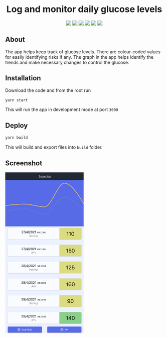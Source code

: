 <h1 align="center">Log and monitor daily glucose levels</h1>

<p align="center">
  <img src="https://img.shields.io/badge/React-20232A?style=flat&logo=react&logoColor=61DAFB"/>
  <img src="https://img.shields.io/badge/styled--components-DB7093?style=flat&logo=styled-components&logoColor=white"/>
  <img src="https://img.shields.io/github/languages/top/vaibhavmande/sugar-log"/>
  <a href="https://www.linkedin.com/in/vaibhavmande/" title="linkedin"><img src="https://img.shields.io/badge/LinkedIn-0077B5?style=flat&logo=linkedin&logoColor=white"></a>
  <a href="https://stackoverflow.com/u/2157907" title="StackOverflow"><img src="https://img.shields.io/badge/Stack_Overflow-FE7A16?style=flat&logo=stack-overflow&logoColor=white"></a>
  <a href="https://vaibhavmande.com/" title="Portfolio"><img src="https://img.shields.io/badge/Portfolio-46a2f1.svg?&style=flat&logo=Google-Chrome&logoColor=white"></a>
</p>

## About

The app helps keep track of glucose levels. There are colour-coded values for easily identifying risks if any. The graph in the app helps identify the trends and make necessary changes to control the glucose.

## Installation

Download the code and from the root run

```bash
yarn start
```

This will run the app in development mode at port `3000`

## Deploy

```bash
yarn build
```

This will build and export files into `build` folder.

## Screenshot

<img src='screenshot.png?raw-true' alt='test' width='250'/>
